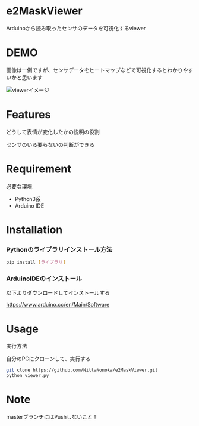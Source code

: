 # e2MaskViewer

Arduinoから読み取ったセンサのデータを可視化するviewer


# DEMO

画像は一例ですが、センサデータをヒートマップなどで可視化するとわかりやすいかと思います

![viewerイメージ](https://user-images.githubusercontent.com/40416853/94401996-64aa1880-01a6-11eb-88df-a83a020a282a.jpg)


# Features
どうして表情が変化したかの説明の役割

センサのいる要らないの判断ができる



# Requirement

必要な環境

* Python3系
* Arduino IDE

# Installation

### Pythonのライブラリインストール方法

```bash
pip install [ライブラリ]
```

### ArduinoIDEのインストール

以下よりダウンロードしてインストールする

https://www.arduino.cc/en/Main/Software

# Usage

実行方法

自分のPCにクローンして、実行する
```bash
git clone https://github.com/NittaNonoka/e2MaskViewer.git
python viewer.py
```

# Note
masterブランチにはPushしないこと！
